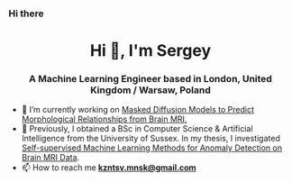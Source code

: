### Hi there

<h1 align="center">Hi 👋, I'm Sergey</h1>
<h3 align="center">A Machine Learning Engineer based in London, United Kingdom / Warsaw, Poland</h3>

- 🔭 I’m currently working on [Masked Diffusion Models to Predict Morphological Relationships from Brain MRI.](https://github.com/iamkzntsv/masked-diffusion-mri)
- 🌱 Previously, I obtained a BSc in Computer Science & Artificial Intelligence from the University of Sussex. In my thesis, I investigated [Self-supervised Machine Learning Methods for Anomaly Detection on Brain MRI Data](https://github.com/iamkzntsv/self-supervised-learning-mri).
- 📫 How to reach me **kzntsv.mnsk@gmail.com**
